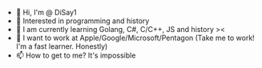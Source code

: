 - 👋 Hi, I'm @ DiSay1
- 👀 Interested in programming and history
- 🌱 I am currently learning Golang, C#, C/C++, JS and history ><
- 💞️ I want to work at Apple/Google/Microsoft/Pentagon (Take me to work! I'm a fast learner. Honestly)
- 📫 How to get to me? It's impossible

<!---
DiSay1/DiSay1 is a ✨ special ✨ repository because its `README.md` (this file) appears on your GitHub profile.
You can click the Preview link to take a look at your changes.
--->
